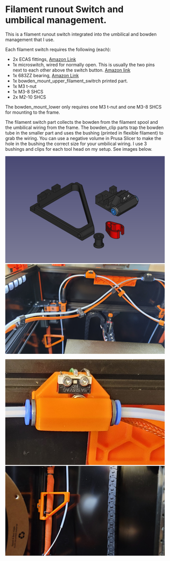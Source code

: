 # Filament runout Switch and umbilical management.
 This is a filament runout switch integrated into the umbilical and bowden management that I use.<p>

 Each filament switch requires the following (each):
 <ul>
    <li>2x ECAS fittings, <a href="https://www.amazon.com/Pneumatic-Connector-Extruder-Fittings-Accessories/dp/B099FG52D4/ref=sr_1_4?sr=8-4">Amazon Link</a></li>
    <li>1x microswitch, wired for normally open. This is usually the two pins next to each other above the switch button. <a href=https://www.amazon.com/DAOKI-Switch-Momentary-Button-Arduino/dp/B07YKH3TDR/ref=sr_1_9?sr=8-9>Amazon link</a></li>
    <li>1x 683ZZ bearing, <a href="https://www.amazon.com/uxcell-Bearing-Double-Shielded-Bearings/dp/B07FW18RQY/ref=sr_1_5?sr=8-5 "> Amazon Link</a>
    <li>1x bowden_mount_upper_filament_switrch printed part.
    <li>1x M3 t-nut</li>
    <li>1x M3-8 SHCS</li>
    <li>2x M2-10 SHCS</li>
 </ul>

The bowden_mount_lower only requires one M3 t-nut and one M3-8 SHCS for mounting to the frame.

 The filament switch part collects the bowden from the filament spool and the umbilical wiring from the frame. The bowden_clip parts trap the bowden tube in the smaller part and uses the bushing (printed in flexible filament) to grab the wiring. You can use a negative volume in Prusa Slicer to make the hole in the bushing the correct size for your umbilical wiring. I use 3 bushings and clips for each tool head on my setup. See images below.

<p>
<img width=600 src="https://github.com/joseph-greiner/tridex_mods/blob/main/filament_runout_umbilical_management/images/CAD_screenshot.png">
<img width=600 src="https://github.com/joseph-greiner/tridex_mods/blob/main/filament_runout_umbilical_management/images/umbilicals.jpg">
<p>
<img width=600 src="https://github.com/joseph-greiner/tridex_mods/blob/main/filament_runout_umbilical_management/images/filament_switch.png">
<img width=600 src="https://github.com/joseph-greiner/tridex_mods/blob/main/filament_runout_umbilical_management/images/bowden_holder_lower.jpg">
